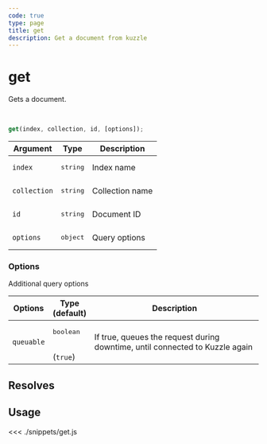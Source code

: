 ```yaml
---
code: true
type: page
title: get
description: Get a document from kuzzle
---
```


# get

Gets a document.

<br/>

```javascript
get(index, collection, id, [options]);
```

| Argument     | Type              | Description     |
| ------------ | ----------------- | --------------- |
| `index`      | <pre>string</pre> | Index name      |
| `collection` | <pre>string</pre> | Collection name |
| `id`         | <pre>string</pre> | Document ID     |
| `options`    | <pre>object</pre> | Query options   |

### Options

Additional query options

| Options    | Type<br/>(default)              | Description                                                                  |
| ---------- | ------------------------------- | ---------------------------------------------------------------------------- |
| `queuable` | <pre>boolean</pre><br/>(`true`) | If true, queues the request during downtime, until connected to Kuzzle again |

## Resolves

## Usage

<<< ./snippets/get.js
